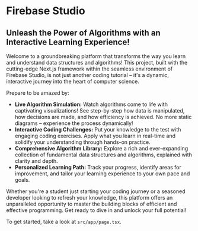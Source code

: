 # Firebase Studio

## Unleash the Power of Algorithms with an Interactive Learning Experience!

Welcome to a groundbreaking platform that transforms the way you learn and understand data structures and algorithms! This project, built with the cutting-edge Next.js framework within the seamless environment of Firebase Studio, is not just another coding tutorial – it's a dynamic, interactive journey into the heart of computer science.

Prepare to be amazed by:

- **Live Algorithm Simulation:** Watch algorithms come to life with captivating visualizations! See step-by-step how data is manipulated, how decisions are made, and how efficiency is achieved. No more static diagrams – experience the process dynamically!
- **Interactive Coding Challenges:** Put your knowledge to the test with engaging coding exercises. Apply what you learn in real-time and solidify your understanding through hands-on practice.
- **Comprehensive Algorithm Library:** Explore a rich and ever-expanding collection of fundamental data structures and algorithms, explained with clarity and depth.
- **Personalized Learning Path:** Track your progress, identify areas for improvement, and tailor your learning experience to your own pace and goals.

Whether you're a student just starting your coding journey or a seasoned developer looking to refresh your knowledge, this platform offers an unparalleled opportunity to master the building blocks of efficient and effective programming. Get ready to dive in and unlock your full potential!

To get started, take a look at `src/app/page.tsx`.
